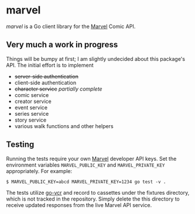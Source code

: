 # marvel

*marvel* is a Go client library for the [Marvel](https://developer.marvel.com/)
Comic API.

## Very much a work in progress

Things will be bumpy at first; I am slightly undecided about this package's API.
The initial effort is to implement

* ~~server-side authentication~~
* client-side authentication
* ~~character service~~ *partially complete*
* comic service
* creator service
* event service
* series service
* story service
* various walk functions and other helpers

## Testing

Running the tests require your own [Marvel](https://developer.marvel.com/) developer
API keys. Set the environment variables `MARVEL_PUBLIC_KEY` and `MARVEL_PRIVATE_KEY`
appropriately. For example:

```
$ MARVEL_PUBLIC_KEY=abcd MARVEL_PRIVATE_KEY=1234 go test -v .
```

The tests utilize [go-vcr](https://github.com/dnaeon/go-vcr) and record to cassettes
under the fixtures directory, which is not tracked in the repository. Simply delete
the this directory to receive updated responses from the live Marvel API service.
